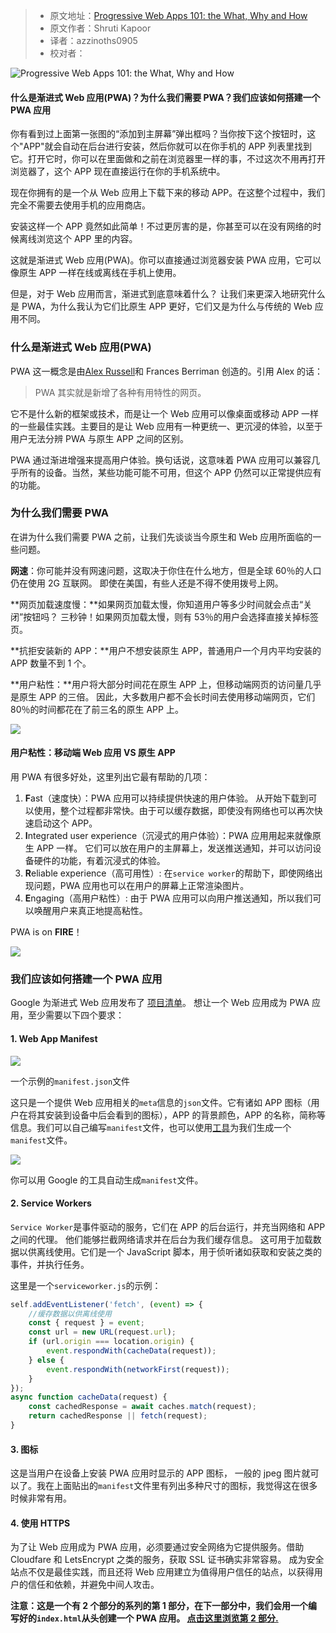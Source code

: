 > -   原文地址：[Progressive Web Apps 101: the What, Why and How](https://www.freecodecamp.org/news/progressive-web-apps-101-the-what-why-and-how-4aa5e9065ac2/)
> -   原文作者：Shruti Kapoor
> -   译者：azzinoths0905
> -   校对者：

![Progressive Web Apps 101: the What, Why and How](https://cdn-media-1.freecodecamp.org/images/1*2tyNWs0uYC0q-gwyWj8BTw.jpeg)

#### 什么是渐进式 Web 应用(PWA)？为什么我们需要 PWA？我们应该如何搭建一个 PWA 应用

你有看到过上面第一张图的“添加到主屏幕”弹出框吗？当你按下这个按钮时，这个"APP"就会自动在后台进行安装，然后你就可以在你手机的 APP 列表里找到它。打开它时，你可以在里面做和之前在浏览器里一样的事，不过这次不用再打开浏览器了，这个 APP 现在直接运行在你的手机系统中。

现在你拥有的是一个从 Web 应用上下载下来的移动 APP。在这整个过程中，我们完全不需要去使用手机的应用商店。

安装这样一个 APP 竟然如此简单！不过更厉害的是，你甚至可以在没有网络的时候离线浏览这个 APP 里的内容。

这就是渐进式 Web 应用(PWA)。你可以直接通过浏览器安装 PWA 应用，它可以像原生 APP 一样在线或离线在手机上使用。

但是，对于 Web 应用而言，渐进式到底意味着什么？ 让我们来更深入地研究什么是 PWA，为什么我认为它们比原生 APP 更好，它们又是为什么与传统的 Web 应用不同。

### 什么是渐进式 Web 应用(PWA)

PWA 这一概念是由[Alex Russell][1]和 Frances Berriman 创造的。引用 Alex 的话：

> PWA 其实就是新增了各种有用特性的网页。

它不是什么新的框架或技术，而是让一个 Web 应用可以像桌面或移动 APP 一样的一些最佳实践。主要目的是让 Web 应用有一种更统一、更沉浸的体验，以至于用户无法分辨 PWA 与原生 APP 之间的区别。

PWA 通过渐进增强来提高用户体验。换句话说，这意味着 PWA 应用可以兼容几乎所有的设备。当然，某些功能可能不可用，但这个 APP 仍然可以正常提供应有的功能。

### 为什么我们需要 PWA

在讲为什么我们需要 PWA 之前，让我们先谈谈当今原生和 Web 应用所面临的一些问题。

**网速**：你可能并没有网速问题，这取决于你住在什么地方，但是全球 60％的人口仍在使用 2G 互联网。 即使在美国，有些人还是不得不使用拨号上网。

**网页加载速度慢：**如果网页加载太慢，你知道用户等多少时间就会点击“关闭”按钮吗？ 三秒钟！如果网页加载太慢，则有 53％的用户会选择直接关掉标签页。

**抗拒安装新的 APP：**用户不想安装原生 APP，普通用户一个月内平均安装的 APP 数量不到 1 个。

**用户粘性：**用户将大部分时间花在原生 APP 上，但移动端网页的访问量几乎是原生 APP 的三倍。 因此，大多数用户都不会长时间去使用移动端网页，它们 80％的时间都花在了前三名的原生 APP 上。

![](https://cdn-media-1.freecodecamp.org/images/1*o2eA_ZR6hnUVTH2EvIAYqg.png)

#### 用户粘性：移动端 Web 应用 VS 原生 APP

用 PWA 有很多好处，这里列出它最有帮助的几项：

1.  **F**ast（速度快）：PWA 应用可以持续提供快速的用户体验。 从开始下载到可以使用，整个过程都非常快。由于可以缓存数据，即使没有网络也可以再次快速启动这个 APP。
2.  **I**ntegrated user experience（沉浸式的用户体验）：PWA 应用用起来就像原生 APP 一样。 它们可以放在用户的主屏幕上，发送推送通知，并可以访问设备硬件的功能，有着沉浸式的体验。
3.  **R**eliable experience（高可用性）: 在`service worker`的帮助下，即使网络出现问题，PWA 应用也可以在用户的屏幕上正常渲染图片。
4.  **E**ngaging（高用户粘性）: 由于 PWA 应用可以向用户推送通知，所以我们可以唤醒用户来真正地提高粘性。

PWA is on **FIRE**！

![](https://cdn-media-1.freecodecamp.org/images/1*maLaYJoCMBNabnUdrgwPMQ.jpeg)

### 我们应该如何搭建一个 PWA 应用

Google 为渐进式 Web 应用发布了 [项目清单][2]。 想让一个 Web 应用成为 PWA 应用，至少需要以下四个要求：

#### 1\. Web App Manifest

![](https://cdn-media-1.freecodecamp.org/images/1*LhaR74lzxYyeKwNOWh9oNQ.png)

一个示例的`manifest.json`文件

这只是一个提供 Web 应用相关的`meta`信息的`json`文件。它有诸如 APP 图标（用户在将其安装到设备中后会看到的图标），APP 的背景颜色，APP 的名称，简称等信息。我们可以自己编写`manifest`文件，也可以使用[工具][3]为我们生成一个`manifest`文件。

![](https://cdn-media-1.freecodecamp.org/images/1*yzOwzdDG48AlJcPrSby1kw.png)

你可以用 Google 的工具自动生成`manifest`文件。

#### 2\. Service Workers

`Service Worker`是事件驱动的服务，它们在 APP 的后台运行，并充当网络和 APP 之间的代理。 他们能够拦截网络请求并在后台为我们缓存信息。 这可用于加载数据以供离线使用。它们是一个 JavaScript 脚本，用于侦听诸如获取和安装之类的事件，并执行任务。

这里是一个`serviceworker.js`的示例：

```javascript
self.addEventListener('fetch', (event) => {
    //缓存数据以供离线使用
    const { request } = event;
    const url = new URL(request.url);
    if (url.origin === location.origin) {
        event.respondWith(cacheData(request));
    } else {
        event.respondWith(networkFirst(request));
    }
});
async function cacheData(request) {
    const cachedResponse = await caches.match(request);
    return cachedResponse || fetch(request);
}
```

#### 3\. 图标

这是当用户在设备上安装 PWA 应用时显示的 APP 图标， 一般的 jpeg 图片就可以了。我在上面贴出的`manifest`文件里有列出多种尺寸的图标，我觉得这在很多时候非常有用。

#### 4\. 使用 HTTPS

为了让 Web 应用成为 PWA 应用，必须要通过安全网络为它提供服务。借助 Cloudfare 和 LetsEncrypt 之类的服务，获取 SSL 证书确实非常容易。 成为安全站点不仅是最佳实践，而且还将 Web 应用建立为值得用户信任的站点，以获得用户的信任和依赖，并避免中间人攻击。

**注意：这是一个有 2 个部分的系列的第 1 部分，在下一部分中，我们会用一个编写好的`index.html`从头创建一个 PWA 应用。 [点击这里浏览第 2 部分.][4]**

[1]: https://www.freecodecamp.org/news/progressive-web-apps-101-the-what-why-and-how-4aa5e9065ac2/undefined
[2]: https://developers.google.com/web/progressive-web-apps/checklist
[3]: https://app-manifest.firebaseapp.com/
[4]: https://medium.freecodecamp.org/progressive-web-apps-102-building-a-progressive-web-app-from-scratch-397b72168040
